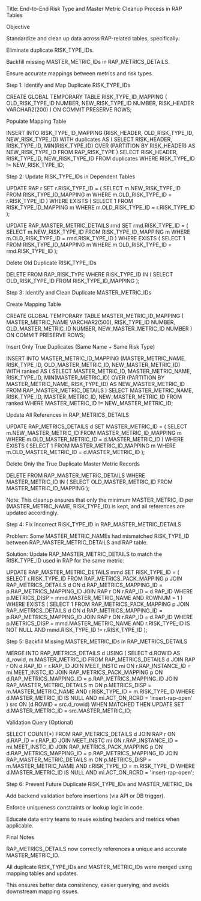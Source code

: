 Title: End-to-End Risk Type and Master Metric Cleanup Process in RAP Tables

Objective

Standardize and clean up data across RAP-related tables, specifically:

Eliminate duplicate RISK_TYPE_IDs.

Backfill missing MASTER_METRIC_IDs in RAP_METRICS_DETAILS.

Ensure accurate mappings between metrics and risk types.

Step 1: Identify and Map Duplicate RISK_TYPE_IDs

CREATE GLOBAL TEMPORARY TABLE RISK_TYPE_ID_MAPPING (
    OLD_RISK_TYPE_ID NUMBER,
    NEW_RISK_TYPE_ID NUMBER,
    RISK_HEADER      VARCHAR2(200)
) ON COMMIT PRESERVE ROWS;

Populate Mapping Table

INSERT INTO RISK_TYPE_ID_MAPPING (RISK_HEADER, OLD_RISK_TYPE_ID, NEW_RISK_TYPE_ID)
WITH duplicates AS (
    SELECT RISK_HEADER, RISK_TYPE_ID,
           MIN(RISK_TYPE_ID) OVER (PARTITION BY RISK_HEADER) AS NEW_RISK_TYPE_ID
    FROM RAP_RISK_TYPE
)
SELECT RISK_HEADER, RISK_TYPE_ID, NEW_RISK_TYPE_ID
FROM duplicates
WHERE RISK_TYPE_ID != NEW_RISK_TYPE_ID;

Step 2: Update RISK_TYPE_IDs in Dependent Tables

UPDATE RAP r
SET r.RISK_TYPE_ID = (
    SELECT m.NEW_RISK_TYPE_ID FROM RISK_TYPE_ID_MAPPING m
    WHERE m.OLD_RISK_TYPE_ID = r.RISK_TYPE_ID
)
WHERE EXISTS (
    SELECT 1 FROM RISK_TYPE_ID_MAPPING m
    WHERE m.OLD_RISK_TYPE_ID = r.RISK_TYPE_ID
);

UPDATE RAP_MASTER_METRIC_DETAILS rmd
SET rmd.RISK_TYPE_ID = (
    SELECT m.NEW_RISK_TYPE_ID FROM RISK_TYPE_ID_MAPPING m
    WHERE m.OLD_RISK_TYPE_ID = rmd.RISK_TYPE_ID
)
WHERE EXISTS (
    SELECT 1 FROM RISK_TYPE_ID_MAPPING m
    WHERE m.OLD_RISK_TYPE_ID = rmd.RISK_TYPE_ID
);

Delete Old Duplicate RISK_TYPE_IDs

DELETE FROM RAP_RISK_TYPE
WHERE RISK_TYPE_ID IN (
    SELECT OLD_RISK_TYPE_ID FROM RISK_TYPE_ID_MAPPING
);

Step 3: Identify and Clean Duplicate MASTER_METRIC_IDs

Create Mapping Table

CREATE GLOBAL TEMPORARY TABLE MASTER_METRIC_ID_MAPPING (
    MASTER_METRIC_NAME VARCHAR2(500),
    RISK_TYPE_ID NUMBER,
    OLD_MASTER_METRIC_ID NUMBER,
    NEW_MASTER_METRIC_ID NUMBER
) ON COMMIT PRESERVE ROWS;

Insert Only True Duplicates (Same Name + Same Risk Type)

INSERT INTO MASTER_METRIC_ID_MAPPING (MASTER_METRIC_NAME, RISK_TYPE_ID, OLD_MASTER_METRIC_ID, NEW_MASTER_METRIC_ID)
WITH ranked AS (
    SELECT MASTER_METRIC_ID, MASTER_METRIC_NAME, RISK_TYPE_ID,
           MIN(MASTER_METRIC_ID) OVER (PARTITION BY MASTER_METRIC_NAME, RISK_TYPE_ID) AS NEW_MASTER_METRIC_ID
    FROM RAP_MASTER_METRIC_DETAILS
)
SELECT MASTER_METRIC_NAME, RISK_TYPE_ID, MASTER_METRIC_ID, NEW_MASTER_METRIC_ID
FROM ranked
WHERE MASTER_METRIC_ID != NEW_MASTER_METRIC_ID;

Update All References in RAP_METRICS_DETAILS

UPDATE RAP_METRICS_DETAILS d
SET MASTER_METRIC_ID = (
    SELECT m.NEW_MASTER_METRIC_ID
    FROM MASTER_METRIC_ID_MAPPING m
    WHERE m.OLD_MASTER_METRIC_ID = d.MASTER_METRIC_ID
)
WHERE EXISTS (
    SELECT 1
    FROM MASTER_METRIC_ID_MAPPING m
    WHERE m.OLD_MASTER_METRIC_ID = d.MASTER_METRIC_ID
);

Delete Only the True Duplicate Master Metric Records

DELETE FROM RAP_MASTER_METRIC_DETAILS
WHERE MASTER_METRIC_ID IN (
    SELECT OLD_MASTER_METRIC_ID FROM MASTER_METRIC_ID_MAPPING
);

Note: This cleanup ensures that only the minimum MASTER_METRIC_ID per (MASTER_METRIC_NAME, RISK_TYPE_ID) is kept, and all references are updated accordingly.

Step 4: Fix Incorrect RISK_TYPE_ID in RAP_MASTER_METRIC_DETAILS

Problem:
Some MASTER_METRIC_NAMEs had mismatched RISK_TYPE_ID between RAP_MASTER_METRIC_DETAILS and RAP table.

Solution:
Update RAP_MASTER_METRIC_DETAILS to match the RISK_TYPE_ID used in RAP for the same metric:

UPDATE RAP_MASTER_METRIC_DETAILS mmd
SET RISK_TYPE_ID = (
    SELECT r.RISK_TYPE_ID
    FROM RAP_METRICS_PACK_MAPPING p
    JOIN RAP_METRICS_DETAILS d ON d.RAP_METRICS_MAPPING_ID = p.RAP_METRICS_MAPPING_ID
    JOIN RAP r ON r.RAP_ID = d.RAP_ID
    WHERE p.METRICS_DISP = mmd.MASTER_METRIC_NAME
      AND ROWNUM = 1
)
WHERE EXISTS (
    SELECT 1
    FROM RAP_METRICS_PACK_MAPPING p
    JOIN RAP_METRICS_DETAILS d ON d.RAP_METRICS_MAPPING_ID = p.RAP_METRICS_MAPPING_ID
    JOIN RAP r ON r.RAP_ID = d.RAP_ID
    WHERE p.METRICS_DISP = mmd.MASTER_METRIC_NAME
      AND r.RISK_TYPE_ID IS NOT NULL
      AND mmd.RISK_TYPE_ID != r.RISK_TYPE_ID
);

Step 5: Backfill Missing MASTER_METRIC_IDs in RAP_METRICS_DETAILS

MERGE INTO RAP_METRICS_DETAILS d
USING (
    SELECT
        d.ROWID AS d_rowid,
        m.MASTER_METRIC_ID
    FROM RAP_METRICS_DETAILS d
    JOIN RAP r ON d.RAP_ID = r.RAP_ID
    JOIN MEET_INSTC mi ON r.RAP_INSTANCE_ID = mi.MEET_INSTC_ID
    JOIN RAP_METRICS_PACK_MAPPING p ON d.RAP_METRICS_MAPPING_ID = p.RAP_METRICS_MAPPING_ID
    JOIN RAP_MASTER_METRIC_DETAILS m
      ON p.METRICS_DISP = m.MASTER_METRIC_NAME
     AND r.RISK_TYPE_ID = m.RISK_TYPE_ID
    WHERE d.MASTER_METRIC_ID IS NULL
      AND mi.ACT_ON_RCRD = 'insert-rap-open'
) src
ON (d.ROWID = src.d_rowid)
WHEN MATCHED THEN
  UPDATE SET d.MASTER_METRIC_ID = src.MASTER_METRIC_ID;

Validation Query (Optional)

SELECT COUNT(*)
FROM RAP_METRICS_DETAILS d
JOIN RAP r ON d.RAP_ID = r.RAP_ID
JOIN MEET_INSTC mi ON r.RAP_INSTANCE_ID = mi.MEET_INSTC_ID
JOIN RAP_METRICS_PACK_MAPPING p ON d.RAP_METRICS_MAPPING_ID = p.RAP_METRICS_MAPPING_ID
JOIN RAP_MASTER_METRIC_DETAILS m
  ON p.METRICS_DISP = m.MASTER_METRIC_NAME
 AND r.RISK_TYPE_ID = m.RISK_TYPE_ID
WHERE d.MASTER_METRIC_ID IS NULL
  AND mi.ACT_ON_RCRD = 'insert-rap-open';

Step 6: Prevent Future Duplicate RISK_TYPE_IDs and MASTER_METRIC_IDs

Add backend validation before insertions (via API or DB trigger).

Enforce uniqueness constraints or lookup logic in code.

Educate data entry teams to reuse existing headers and metrics when applicable.

Final Notes

RAP_METRICS_DETAILS now correctly references a unique and accurate MASTER_METRIC_ID.

All duplicate RISK_TYPE_IDs and MASTER_METRIC_IDs were merged using mapping tables and updates.

This ensures better data consistency, easier querying, and avoids downstream mapping issues.

